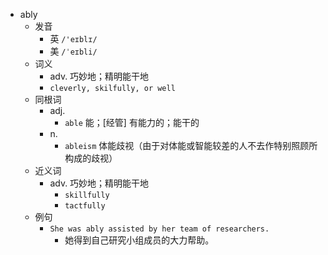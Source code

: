 - ably
  - 发音
    - 英 `/'eɪblɪ/`
    - 美 `/ˈeɪbli/`
  - 词义
    - adv. 巧妙地；精明能干地
    - `cleverly, skilfully, or well`
  - 同根词
    - adj.
      - `able` 能；[经管] 有能力的；能干的
    - n.
      - `ableism` 体能歧视（由于对体能或智能较差的人不去作特别照顾所构成的歧视）
  - 近义词
    - adv. 巧妙地；精明能干地
      - `skillfully`
      - `tactfully`
  - 例句
    - `She was ably assisted by her team of researchers.`
      - 她得到自己研究小组成员的大力帮助。

